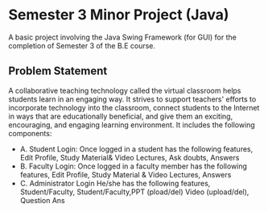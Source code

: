 # Semester 3 Minor Project (Java)

A basic project involving the Java Swing Framework (for GUI) for the completion of Semester 3 of the B.E course.
 
## Problem Statement
A collaborative teaching technology called the virtual classroom helps students learn in an engaging way. It strives to support teachers' efforts to incorporate technology into the classroom, connect students to the Internet in ways that are educationally beneficial, and give them an exciting, encouraging, and engaging learning environment.
It includes the following components: 
* A. Student Login: Once logged in a student has the following features, Edit Profile, Study Material& Video Lectures, Ask doubts, Answers
* B. Faculty Login: Once logged in a faculty member has the following features, Edit Profile, Study Material & Video Lectures, Answers
* C. Administrator Login He/she has the following features, Student/Faculty, Student/Faculty,PPT
(pload/del) Video (upload/del), Question Ans

